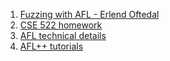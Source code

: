 1. [Fuzzing with AFL - Erlend Oftedal](https://youtu.be/DFQT1YxvpDo?si=IifJhfIGiF_pPC-Y)
2. [CSE 522 homework](https://www.cse.psu.edu/~gxt29/teaching/cse522s23/hw/fuzz/fuzz.html)
3. [AFL technical details](https://lcamtuf.coredump.cx/afl/technical_details.txt)
4. [AFL++ tutorials](https://aflplus.plus/docs/tutorials/)